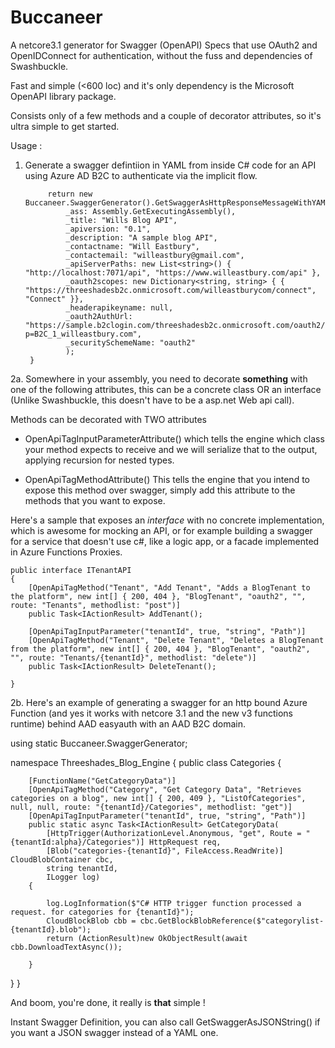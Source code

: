 # Buccaneer
A netcore3.1 generator for Swagger (OpenAPI) Specs that use OAuth2 and OpenIDConnect for authentication, 
without the fuss and dependencies of Swashbuckle.

Fast and simple (<600 loc) and it's only dependency is the Microsoft OpenAPI library package.

Consists only of a few methods and a couple of decorator attributes, so it's ultra simple to get started.

Usage :

1. Generate a swagger defintiion in YAML from inside C# code for an API using Azure AD B2C to authenticate via the implicit flow.

            return new Buccaneer.SwaggerGenerator().GetSwaggerAsHttpResponseMessageWithYAMLString(
                _ass: Assembly.GetExecutingAssembly(),
                _title: "Wills Blog API",
                _apiversion: "0.1",
                _description: "A sample blog API",
                _contactname: "Will Eastbury",
                _contactemail: "willeastbury@gmail.com",
                _apiServerPaths: new List<string>() { "http://localhost:7071/api", "https://www.willeastbury.com/api" },
                _oauth2scopes: new Dictionary<string, string> { { "https://threeshadesb2c.onmicrosoft.com/willeastburycom/connect", "Connect" }},
                _headerapikeyname: null,
                _oauth2AuthUrl: "https://sample.b2clogin.com/threeshadesb2c.onmicrosoft.com/oauth2/v2.0/authorize?p=B2C_1_willeastbury.com",
                _securitySchemeName: "oauth2"
                );
        }

2a. Somewhere in your assembly, you need to decorate **something** with one of the following attributes, this can be a concrete class OR an interface (Unlike Swashbuckle, this doesn't have to be a asp.net Web api call).

Methods can be decorated with TWO attributes

- OpenApiTagInputParameterAttribute() which tells the engine which class your method expects to receive and we will serialize that to the output, applying recursion for nested types. 

- OpenApiTagMethodAttribute() This tells the engine that you intend to expose this method over swagger, simply add this attribute to the methods that you want to expose.

Here's a sample that exposes an *interface* with no concrete implementation, which is awesome for mocking an API, or for example building a swagger for a service that doesn't use c#, like a logic app, or a facade implemented in Azure Functions Proxies.

    public interface ITenantAPI
    {
        [OpenApiTagMethod("Tenant", "Add Tenant", "Adds a BlogTenant to the platform", new int[] { 200, 404 }, "BlogTenant", "oauth2", "", route: "Tenants", methodlist: "post")]
        public Task<IActionResult> AddTenant();

        [OpenApiTagInputParameter("tenantId", true, "string", "Path")]
        [OpenApiTagMethod("Tenant", "Delete Tenant", "Deletes a BlogTenant from the platform", new int[] { 200, 404 }, "BlogTenant", "oauth2", "", route: "Tenants/{tenantId}", methodlist: "delete")]
        public Task<IActionResult> DeleteTenant();

    }
    
2b. Here's an example of generating a swagger for an http bound Azure Function (and yes it works with netcore 3.1 and the new v3 functions runtime) behind AAD easyauth with an AAD B2C domain.

using static Buccaneer.SwaggerGenerator;

namespace Threeshades_Blog_Engine
{
    public class Categories
    {

        [FunctionName("GetCategoryData")]
        [OpenApiTagMethod("Category", "Get Category Data", "Retrieves categories on a blog", new int[] { 200, 409 }, "ListOfCategories", null, null, route: "{tenantId}/Categories", methodlist: "get")]
        [OpenApiTagInputParameter("tenantId", true, "string", "Path")]
        public static async Task<IActionResult> GetCategoryData(
            [HttpTrigger(AuthorizationLevel.Anonymous, "get", Route = "{tenantId:alpha}/Categories")] HttpRequest req,
            [Blob("categories-{tenantId}", FileAccess.ReadWrite)] CloudBlobContainer cbc,
            string tenantId,
            ILogger log)
        {

            log.LogInformation($"C# HTTP trigger function processed a request. for categories for {tenantId}");
            CloudBlockBlob cbb = cbc.GetBlockBlobReference($"categorylist-{tenantId}.blob");
            return (ActionResult)new OkObjectResult(await cbb.DownloadTextAsync());

        }
   }
}

And boom, you're done, it really is **that** simple ! 

Instant Swagger Definition, you can also call GetSwaggerAsJSONString() if you want a JSON swagger instead of a YAML one.
    
